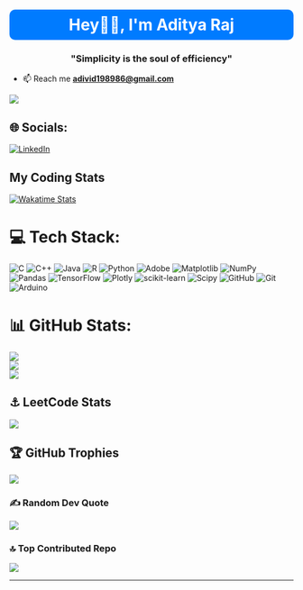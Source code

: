 <h1 align="center" style="background-color:#007BFF;color:white;padding:10px;border-radius:10px;">
  Hey👋🏻, I'm Aditya Raj
</h1>

</h1>
<h3 align="center">"Simplicity is the soul of efficiency"</h3>

- 📫 Reach me **adivid198986@gmail.com**
  
[![](https://visitcount.itsvg.in/api?id=ADiTyaRaj8969&icon=5&color=1)](https://visitcount.itsvg.in)

## 🌐 Socials:
[![LinkedIn](https://img.shields.io/badge/LinkedIn-%230077B5.svg?logo=linkedin&logoColor=white)](https://linkedin.com/in/https://www.linkedin.com/in/aditya-raj-710a5a291/) 

## My Coding Stats

[![Wakatime Stats](https://wakatime.com/badge/user/a6b581ca-4ba1-44f2-b21f-d8dbbba3af00.svg)](https://wakatime.com/@a6b581ca-4ba1-44f2-b21f-d8dbbba3af00)


# 💻 Tech Stack:
![C](https://img.shields.io/badge/c-%2300599C.svg?style=flat&logo=c&logoColor=white) ![C++](https://img.shields.io/badge/c++-%2300599C.svg?style=flat&logo=c%2B%2B&logoColor=white) ![Java](https://img.shields.io/badge/java-%23ED8B00.svg?style=flat&logo=openjdk&logoColor=white) ![R](https://img.shields.io/badge/r-%23276DC3.svg?style=flat&logo=r&logoColor=white) ![Python](https://img.shields.io/badge/python-3670A0?style=flat&logo=python&logoColor=ffdd54) ![Adobe](https://img.shields.io/badge/adobe-%23FF0000.svg?style=flat&logo=adobe&logoColor=white) ![Matplotlib](https://img.shields.io/badge/Matplotlib-%23ffffff.svg?style=flat&logo=Matplotlib&logoColor=black) ![NumPy](https://img.shields.io/badge/numpy-%23013243.svg?style=flat&logo=numpy&logoColor=white) ![Pandas](https://img.shields.io/badge/pandas-%23150458.svg?style=flat&logo=pandas&logoColor=white) ![TensorFlow](https://img.shields.io/badge/TensorFlow-%23FF6F00.svg?style=flat&logo=TensorFlow&logoColor=white) ![Plotly](https://img.shields.io/badge/Plotly-%233F4F75.svg?style=flat&logo=plotly&logoColor=white) ![scikit-learn](https://img.shields.io/badge/scikit--learn-%23F7931E.svg?style=flat&logo=scikit-learn&logoColor=white) ![Scipy](https://img.shields.io/badge/SciPy-%230C55A5.svg?style=flat&logo=scipy&logoColor=%white) ![GitHub](https://img.shields.io/badge/github-%23121011.svg?style=flat&logo=github&logoColor=white) ![Git](https://img.shields.io/badge/git-%23F05033.svg?style=flat&logo=git&logoColor=white) ![Arduino](https://img.shields.io/badge/-Arduino-00979D?style=flat&logo=Arduino&logoColor=white)

 # 📊 GitHub Stats:
![](https://github-readme-stats.vercel.app/api?username=ADiTyaRaj8969&theme=highcontrast&hide_border=false&include_all_commits=true&count_private=true)<br/>
![](https://github-readme-streak-stats.herokuapp.com/?user=ADiTyaRaj8969&theme=highcontrast&hide_border=false)<br/>
![](https://github-readme-stats.vercel.app/api/top-langs/?username=ADiTyaRaj8969&theme=highcontrast&hide_border=false&include_all_commits=true&count_private=true&layout=compact)
## ⚓ LeetCode Stats
![](https://leetcard.jacoblin.cool/ADiTyA8969?cache=0)
## 🏆 GitHub Trophies
![](https://github-profile-trophy.vercel.app/?username=ADiTyaRaj8969&theme=radical&no-frame=false&no-bg=false&margin-w=4)

### ✍️ Random Dev Quote
![](https://quotes-github-readme.vercel.app/api?type=horizontal&theme=radical)

### 🔝 Top Contributed Repo
![](https://github-contributor-stats.vercel.app/api?username=ADiTyaRaj8969&limit=5&theme=dark&combine_all_yearly_contributions=true)

---




